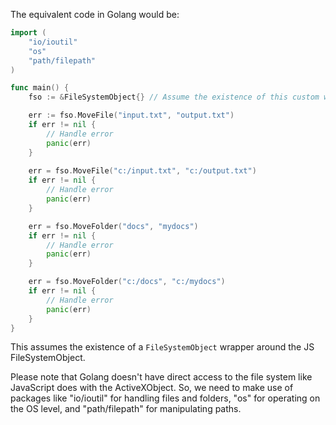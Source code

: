 The equivalent code in Golang would be:

```go
import (
	"io/ioutil"
	"os"
	"path/filepath"
)

func main() {
	fso := &FileSystemObject{} // Assume the existence of this custom wrapper around the JS FileSystemObject.

	err := fso.MoveFile("input.txt", "output.txt")
	if err != nil {
		// Handle error
		panic(err)
	}
	
	err = fso.MoveFile("c:/input.txt", "c:/output.txt")
	if err != nil {
		// Handle error
		panic(err)
	}

	err = fso.MoveFolder("docs", "mydocs")
	if err != nil {
		// Handle error
		panic(err)
	}

	err = fso.MoveFolder("c:/docs", "c:/mydocs")
	if err != nil {
		// Handle error
		panic(err)
	}
}
```
This assumes the existence of a `FileSystemObject` wrapper around the JS FileSystemObject.

Please note that Golang doesn't have direct access to the file system like JavaScript does with the ActiveXObject. So, we need to make use of packages like "io/ioutil" for handling files and folders, "os" for operating on the OS level, and "path/filepath" for manipulating paths.
